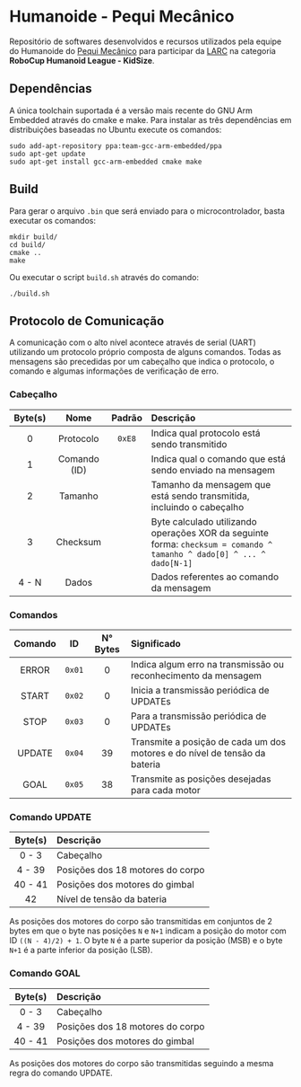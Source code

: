 # Humanoide - Pequi Mecânico

Repositório de softwares desenvolvidos e recursos utilizados pela equipe do Humanoide do [Pequi Mecânico](https://pequimecanico.com/) para participar da [LARC](http://www.cbrobotica.org/) na categoria **RoboCup Humanoid League - KidSize**.

## Dependências

A única toolchain suportada é a versão mais recente do GNU Arm Embedded através do cmake e make. Para instalar as três dependências em distribuições baseadas no Ubuntu execute os comandos:

```
sudo add-apt-repository ppa:team-gcc-arm-embedded/ppa
sudo apt-get update
sudo apt-get install gcc-arm-embedded cmake make
```

## Build

Para gerar o arquivo `.bin` que será enviado para o microcontrolador, basta executar os comandos:

```
mkdir build/
cd build/
cmake ..
make
```

Ou executar o script `build.sh` através do comando:

```
./build.sh
```

## Protocolo de Comunicação

A comunicação com o alto nível acontece através de serial (UART) utilizando um protocolo próprio composta de alguns comandos. Todas as mensagens são precedidas por um cabeçalho que indica o protocolo, o comando e algumas informações de verificação de erro.

### Cabeçalho

| Byte(s) | Nome | Padrão | Descrição |
|:---:|:---:|:---:|:---|
| 0 | Protocolo | `0xE8` | Indica qual protocolo está sendo transmitido |
| 1 | Comando (ID) | | Indica qual o comando que está sendo enviado na mensagem |
| 2 | Tamanho | | Tamanho da mensagem que está sendo transmitida, incluindo o cabeçalho |
| 3 | Checksum | | Byte calculado utilizando operações XOR da seguinte forma: `checksum = comando ^ tamanho ^ dado[0] ^ ... ^ dado[N-1]` |
| 4 - N | Dados | | Dados referentes ao comando da mensagem |

### Comandos

| Comando | ID | N° Bytes | Significado |
|:---:|:---:|:---:|:---|
| ERROR | `0x01` | 0 | Indica algum erro na transmissão ou reconhecimento da mensagem |
| START | `0x02` | 0 | Inicia a transmissão periódica de UPDATEs |
| STOP | `0x03` | 0 | Para a transmissão periódica de UPDATEs |
| UPDATE | `0x04` | 39 | Transmite a posição de cada um dos motores e do nível de tensão da bateria |
| GOAL | `0x05` | 38 | Transmite as posições desejadas para cada motor |

### Comando UPDATE

| Byte(s) | Descrição |
|:---:|:---|
| 0 - 3| Cabeçalho |
| 4 - 39 | Posições dos 18 motores do corpo |
| 40 - 41 | Posições dos motores do gimbal |
| 42 | Nível de tensão da bateria |

As posições dos motores do corpo são transmitidas em conjuntos de 2 bytes em que o byte nas posições `N` e `N+1` indicam a posição do motor com ID `((N - 4)/2) + 1`. O byte `N` é a parte superior da posição (MSB) e o byte `N+1` é a parte inferior da posição (LSB).

### Comando GOAL

| Byte(s) | Descrição |
|:---:|:---|
| 0 - 3| Cabeçalho |
| 4 - 39 | Posições dos 18 motores do corpo |
| 40 - 41 | Posições dos motores do gimbal |

As posições dos motores do corpo são transmitidas seguindo a mesma regra do comando UPDATE.
